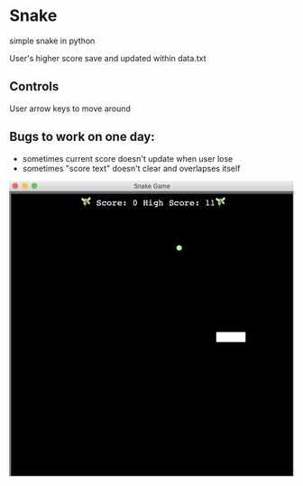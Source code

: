 # Snake

simple snake in python

User's higher score save and updated within data.txt

## Controls

User arrow keys to move around


## Bugs to work on one day:

- sometimes current score doesn't update when user lose
- sometimes "score text" doesn't clear and overlapses itself 

![Snake_Image](snake.jpg)

